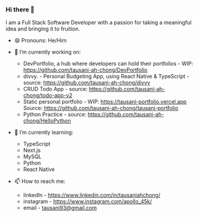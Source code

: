 ### Hi there 👋

I am a Full Stack Software Developer with a passion for taking a meaningful idea and bringing it to fruition.

- 😄 Pronouns: He/Him

- 🔭 I’m currently working on: 

  - DevPortfolio, a hub where developers can hold their portfolios - WIP: https://github.com/tausani-ah-chong/DevPortfolio
  - divvy. - Personal Budgeting App, using React Native & TypeScript - source: https://github.com/tausani-ah-chong/divvy
  - CRUD Todo App - source: https://github.com/tausani-ah-chong/todo-app-v2
  - Static personal portfolio - WIP: https://tausani-portfolio.vercel.app Source: https://github.com/tausani-ah-chong/tausani-portfolio
  - Python Practice - source: https://github.com/tausani-ah-chong/HelloPython

- 🌱 I’m currently learning: 

  - TypeScript
  - Next.js
  - MySQL
  - Python
  - React Native

- 📫 How to reach me: 

  - linkedIn - https://www.linkedin.com/in/tausaniahchong/
  - instagram - https://www.instagram.com/apollo_45k/
  - email - tausani93@gmail.com


<!--

- 🌱 I’m currently learning ...
- 👯 I’m looking to collaborate on ...
- 🤔 I’m looking for help with ...
- 💬 Ask me about ...
- 📫 How to reach me: ...
- ⚡ Fun fact: ...

-->
